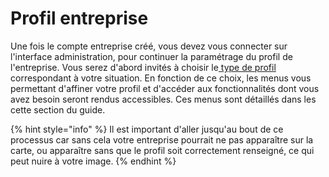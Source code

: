 # Profil entreprise

Une fois le compte entreprise créé, vous devez vous connecter sur l'interface administration, pour continuer la paramétrage du profil de l'entreprise. Vous serez d'abord invités à choisir le[ type de profil](types-de-package.md) correspondant à votre situation. En fonction de ce choix, les menus vous permettant d'affiner votre profil et d'accéder aux fonctionnalités dont vous avez besoin seront rendus accessibles. Ces menus sont détaillés dans les cette section du guide.

{% hint style="info" %}
Il est important d'aller jusqu'au bout de ce processus car sans cela votre entreprise pourrait ne pas apparaître sur la carte, ou apparaître sans que le profil soit correctement renseigné, ce qui peut nuire à votre image.
{% endhint %}
